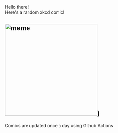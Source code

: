 Hello there! <br>Here's a random xkcd comic!<br>
## <img src="https://imgs.xkcd.com/comics/apocalypse.png" alt="meme" width="300"/>)<br>
Comics are updated once a day using Github Actions
